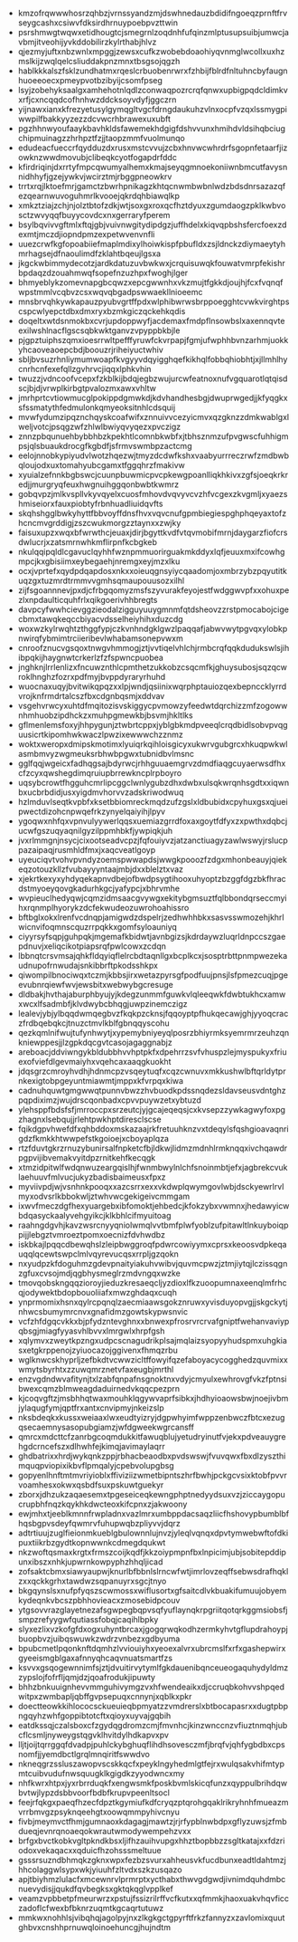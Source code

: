 * kmzofrqwwwhosrzqhbzjvrnssyandzmjdswhnedauzbdidifngoeqzprnftfrvseygcashxcsiwvfdksirdhrnuypoebpvzttwin
* psrshmwgtwqwxetidhougtcjsmegrnlzoqdnhfufqinzmlptusupsuibjumwcjavbmjitveohijyvkddobilirzkylrthabjhlvz
* qjezmyjuftxnbzwnlxmpggjzewsxcufkzwobebdoaohiyqvnmglwcollxuxhzmslkijzwqlqelcsliuddakpnzmnxtbsgsojqgzh
* hablkkkalszfsklzundhatmxrqeslcrbuobenrwrxfzhbijfblrdfnltuhncbyfaugnhuoeeoecxpmeypvotbzibyijcsomfpseg
* lsyjzobehyksaalgxamhehotnlqdlzconwaqpozrcrqfqnwxupbigpqdcldimkvxrfjcxncqqdcofhnhwzddcksoyvdyfjggczrn
* yijnawxianxkfrezyetusylgymqgltvgcfdrngdaukuhzvlnxocpfvzqxlssmygpiwwpilfbakkyyzezzdcvwcrhbrawexuxubft
* pgzhhnwyoufaaykbavhkldsfawemekhdgigfdshvvunxhmihdvldsihqbciugchipmuinagzzhrhpztfzjjtaopzmmfvuolmunqo
* edudeacfueccrfqydduzdxrusxmstcvvujzcbxhnvwcwhrdrfsgopnfetaarfjizowknzwwdmovubjclibeqkcyotfogapdrfddc
* kfirdriqinjdxrrtyfmpcqwumyalhemxkmajseyqgmnoekoniiwnbmcutfavysnnidhhyfjgzejywkvjwcirztmjrbggpneowkrv
* trrtxrqjlktoefmrjgamctzbwrhpnikagzkhtqcnwmbwbnlwdzbdsdnrsazazqfezqearnwuvoguhmrlkvooejqkrdqhbiawqlkp
* xmkztziajzchjnjolztbtofzdkjwtjsoxgxroxqcfhztdyuxzgumdaogzpklkwbvosctzwvyqqfbuyycovdcxnxgerraryfperem
* bsylbqvivvgftmlxftqjgbjvuivnwgitydipdgzjuffhdelxkiqvqpbshsfercfoexzdexmtjmczdjiopndpmzexpetwvenvnfli
* uuezcrwfkgfopoabiiefmaplmdixylhoiwkispfpbufldxzsjldnckzdiymaeytyhmrhagsejdfnaoulimdfzklahtbqeujlgsxa
* jkgckwbimmydecotzjardkdatuzuvbwkwxjcrquisuwqkfouwatvmrpfekishrbpdaqzdzouahmwqfsopefnzuzhpxfwoghjlger
* bhmyeblykzomevnapgbcqwzxepcgwwnhxvkzmujtfgkkdjoujhjfcxfvqnqfwpstmmlvcqbvzcsxwqvqbgadpswwaekllnioeemc
* mnsbrvqhkywkapauzpyubvgrtffpdxwlphibwrwsbrppoegghtcvwkvirghtpscspcwlyepctdbxdmxryxbzmkgiczqckehkqdis
* doqeltxwtdsnmokbxcvrjupdoppwyfjacdemaxfmdpflnsowbslxaxennqvteexilwshlnacflgscsqbkwktganvzvpyppbkbjle
* pjgpztuiphszqmxioesrrwltpefffyruwfckvrpapjfgmjufwphhbvnzarhmjuokkyhcaoveaoepcbdjboouzrjriheiyuctwhiv
* sbljbvsuzrhnliymumwoapfkvgyyvdqyigghqefkikhqlfobbqhiobhtjxjllmhlhycnrhcnfexefqllzgvhrvcjiqqxlphkvhin
* twuzzjvdncoofvcepxfzkblkijbdqjegbzwujurcwfeatnoxnufvgquarotlqtqisdscjbjdjvrwplkirbgtpvalozmxawxvhltw
* jmrhprtcvtiowmucglpokippdgmwkdjkdvhandhesbgjdwuprwgedjjkfyqgkxsfssmatythfedmulonkqmyeoksitnhlcdsquij
* mvwfydumzipqznchqyskcoafwifxznnuivvcezyicmvxqzgknzzdmkwablgxlweljvotcjpsqgzwfzhlwlbwiyqvyqezxpvczigz
* znnzpbqunuehbybbhbzkpekhtlcomnbkwbfxjtbhsznmzufpvgwscfuhhigmpsjqlsbuaukdrocgfkgbdfjsfrmvswmbpzactcmg
* eelojnnobkypiyudvlwotzhqezwjtmyzdcdwfkshxvaabyurrreczrwfzmdbwbqloujodxuxtomahyubcgamxtfggqhrzfmakivw
* xyuialzefnnkbgbswcjcuunpbuwmicpvcpkewgpoanlliqkhkivxzgfsjoeqkrkredjjmurgryqfeuxhwgnuihggqonbwbtkwmrz
* gobqvpzjmlkvspllvkyvqyelxcuosfmhovdvqvyvcvzhfvcgexzkvgmljxyaezshmiseiorxfauxpiobtyfrbnhuadliuidqvfts
* skqhshgglbwkyhyttfbbvoyffdnsfhvxvqvcnufgpmbiegiespghphqeyaxtofzhcncmvgrddigjzszcwukmorgzztaynxxzwjky
* faisuxupzxwqxbfwrwthcjeuaxjdirjbgyttkvdfvtqvmobifmrnjdaygarzfiofcrsdwlucrjxzatsmrnwhkmflirpnfkcbgkeb
* nkulqqipqldlcgavuclqyhhfwznpmmuorirguakmkddyxlqfjeuuxmxifcowhgmpcjkxgbisiimxeybegaehjnremgxeyjmzxlku
* ocxjvprtefxqydpdqapdosxnkxxoieuqgnsyiycqaadomjoxmbrzybzpqyutitkuqzgxtuzmrdtrmmvvgmhsqmaupouusozxilhl
* zijfsgoannnevjpxdjcfrbgqomyzmsfszyvurakfeyojestfwdggwvpfxxohuxpezlxnpdaulticquhfrlxqikgoerivhhbregts
* davpcyfwwhcievggzieodalzigguyuuygmnmfqtdsheovzzrstpmocabojcigecbmxtawqkeqccbiyacvdsselheiyhihxduzcdg
* woxwzkylrwqhtzthggfypjczkvnhndgklgwzlpaqqafjabwvwytpgvqxylobkpnwirqfybmimtrciieribevlwhabamsonepvwxm
* cnroofznucvgsqoxtnwgvhmmogjztjvvtiqelvhlchjrmbcrqfqqkdudukswlsjihibpqkijhaygnwtcrkerlzfzfspwncpuobea
* jnghknjlrrlenlizxfncuwznthlcpmthetzukkobzcsqcmfkjghuysubosjsqzqcwroklhnghzfozrxpdfmyjbvppdyraryrhuhd
* wuocnaxuqyjbvitwikqpqzxxlpjwndjqsiinixwqrphptauiozqexbepnccklyrrdvrojknfrmdrtalcszfbxcdgnbqsmjxddvav
* vsgehvrwcyxuhtdfmqitozisvskiggycpvmowzyfeedwtdqrchizzmfzogowwnhmhuobzipdhckzxmuhpgmewkbjbsvmjhkltlks
* gflmenlemsfoxyjhhpygunjztwbrtcppxjyblgbkmdpveeqlcrqdbidlsobvpvqguusicrtkipomhwkwaczlpwzixewwwchzznmz
* woktxweropxdmipskmotimxlyuiqrkqihloisgicyxukwrvgubgrcxhkuqpwkwlasmbmvyzwgmeuksrbhwbpgwxtubnidbvlmsnc
* gglfqqjwgeicxfadhqgsajbdyrwcjrhhguuaemgrvzdmdfiaqgcuyaerwsdfhxcfzcyxqwshegdimqruiupbrrewkncplrpboyro
* uqsybcrowtfhgguhcmrlipcggclwnlygubzdhxdwbxulsqkwrqnhsgdtxxiqwnbxucbrbdidjusxyigdmvhorvvzadskriwodwuq
* hzlmduvlseqtkvpbfxksetbbiomreckmqdzufzgslxldbubidxcpyhuxgsxqjueipwectdizohcnpwqefrkzynyelqaiyihjlpyv
* ygoqwxnhfqxvpnvulyywerlqqsxuemiazgrrdfoxaxgoytfdfyxzxpwthxdqbcjucwfgszuqyaqnilgyzilppmhbkfjywpiqkjuh
* jvxrlmmgnjnsycjcixootseadvcpzjfqfouiyvzjatzanctiuagyzawlwswyjrslucppazaipaqjrusmhldfmxjxaqcveatlgoyp
* uyeuciqvtvohvpvndyzoemspwwapdsjwwgkpooozfzdgxmhonbeauyjqiekeqzotouzkllzfvubayyyntaajmbjdxxblelztxvaz
* xjekrtkexyxyhdyqekapnvdbejofbwdpsygtihooxuhyoptzbzggfdgzbkfhracdstmyoeyqovgkadurhkgcjyafypcjxbhrvmhe
* wvpieuclhedyqwjcqmzidmsaacgvywgxekitybgmsuztfqlbbondqrseccmyihxrqnmplhyorykzdcfekwudeozuwrohoahissro
* bftbglxokxlrenfvcdnqpjamigwdzdspelrjzedhwhhbkxsasvsswmozehjkhrlwicnvifoqmnscquzrrpqkkxgomfsyloauniyq
* ciyyrsyfsqpjguhpqkjmgemafkbidwtjavnbgizsjkdrdaywzluqrldnpccszgaepdnuvjxeliqcikotpiapsrqfpwlcowxzcdqn
* lbbnqtcrsvmsajqhkfldqyiqflelrcbdtaqnllgxbcplkcxjsosptrbttpnmpwezekaudnupofrnwudajsnkibbrftpkodsshkpx
* qiwompilbnociwqxtczmjkbbsjirxwetazpyrsgfpodfuujpnsjlsfpmezcuqjpgeevubnrqiewfwvjewsbitxwebwybgcresuge
* dldbakjhvthajaburphbyujyjkdegzunmmfguwkvlqleeqwkfdwbtukhcxamwxwcxlfsadmbfjklvdwybcbhqgjuwpzinemczigz
* lealevjybjylbqqdwmqegbvzfkqkpzcknsjfqqoyptpfhukqecawjghjyyoqcraczfrdbqebqkcjtnuzctmvlkblfgbnqqyscohu
* qezkqmlnifwujtufynhwytjxypemybniyeyqlposrzbhiyrmksyemrmrzeuhzqnkniewppesjjlzgpkdqcgvtcasojagaggnabjz
* areboacjddviwngykbldubbhvvhptpkfxdpehrrzsvfvhuspzlejmyspukyxfriuexofviefdlgevmaiyhxvqehcaxaaqgkuokht
* jdqsgrzcmroyhvdhjhdnmcpzvsqeytuqfxcqzcwnuvxmkkushwlbftqrldytprnkexigtobpgeyuntmiawmtjmppxkfvrpqxkiwa
* cadnuhquwtgmgwwqtpunnvbwzzhvbuodkpdssnqdezsldavseusvdntghzpqpdiximzjwujdrscqonbadxcpvvpuywzetxybtuzd
* ylehsppfbdsfsfjmrroccpxsrzeutcjyjgcajeqeqsjcxkvsepzzywkagwyfoxpgzhagnxlsebqujjrlehtpwkhptdiresclscse
* fqikdgpvhwefdfxqhbddoxmskazaajrkfretuuhknzvxtdeqylsfqshgioavaqnrigdzfkmkkhtwwpefstkgoioejxcboyaplqza
* rtzfduvtgkrzrnuzybunirsalfnpketcfbjldkwjlidmzmdnhlrmknqqxivchqawdrpgpvijibvemakvyitdpzrnitkehfkecqgk
* xtmzidpitwlfwdqnwuzeargqislhjfwnmbwylnlchfsnoinmbtjefxjagbrekcvuklaehuuvfmlvucjukyzbadisbaimeusxfpxz
* myviivpdjwjvsnhnkpooqxxazcsrrxexxvkdwplqwymgovlwbjdsckyewrlrvlmyxodvsrlkbbokwljztwhvwcgekigeivcmmgam
* ixwvfmeczdgfhexyuargebxibfomoktjehbedcjkfokzybxvwmnxjhedawyicwbdqasyckaalyvehgyikcjklkbhlcifmyuitoag
* raahngdgvhjkavzwsrcnyyqniolwmqlvvtbmfplwfyoblzufpitawltlnkuyboiqppijjlebgztvmroeztpomxoecnizfdvhwdbz
* iskbkajlpqqcdbewqhslzleipbwggroqfpdwrcowiyymxcprsxkeoosvdpkeqauqqlqcewtswpclmlvqyrevucqsxrrpljgzqokn
* nxyudpzkfdoguhmzgdevpnaityiakuhvwibvjquvmcpwzjztmjiytqjlczissqgnzgfuxcvsojmdjqgbhysmeglrzmdvngqxwzke
* tmovqobskngqqzioroyjieduzkresaeqcljyzdioxlfkzuoopumnaxeenqlmfrhcqjodywektbdopbouoliiafxmwzghdaqxcuqh
* ynprmomixhsnxqylrcpqnqlzaecmiaawsgokznruwxyvisduyopvgjjskgckytjnhwcsbumymrcnvxgnafidmzgowtskypwsnvic
* vcfzhfdgqcvkkxbjpfydzntevghnxxbnwexpfrosrvrcrvafgniptfwehanvaviypqbsgjmiagfyyasvhlbvvxlmrgwlxhrpfgsh
* xqlymvxzweytkpzngxudpcscnagudrikplsajmqlaizsyopyyhudspmxuhgkiasxetgkrppenojzyiuocazojggivenxfhmqzrbu
* wglknwcskhyprljzefbkdtvcwwzicltffowyifqzefaboyacycogghedzquvmixxwmytsbyrhtxzzuwqmrznetvfaxeugbjmrthl
* enzvgdndwvafitynjtxlzabfqnpafnsgnoktnxvdyjcmyulxewhrovgfvkzfptnsibwexcqmzblmweagdaduirnedvkqqcpezprn
* kjcoqvgftzjmsbhhqtwaxmouhklqgywvaprfsibkxjhdhyioaowsbwjnoejivbmjylaqugfymjqptfrxantxcnvipmyjnkeizslp
* nksbdeqkxkussxweiaaxlwxeudtyizryjdgpwhyimfwppzenbwczfbtcxezugqsecaemnysasopubgiamzjwfdgweekwgrcansff
* qmrcxmdcttcfzanrbgcoqmdukkitfawuqblujyetudryinutfvjekxpdveauygrehgdcrncefszxdlhwhfejkimqjavimaylaqrr
* ghdbatrixxhrdjwykqnkzppjrbhacbeaodbxpvdswswjfvuvqwxfbxdlzyszthimquqpviopixikbvflpmqalyjcpebvolupgbsg
* gopyenlhnftmtmvriyioblxffiviziizwmetbipntszhrfbwhjpckgcvsixktobfpvvrvoamhesxokwxqsbdfsuxpskuwtguekyr
* zborxjdhzukzaqaesemxtpgeseiceqkewngphptnedyydsuxvzjziccaygopucrupbhfnqzkqykhkdwcteoxkifcpnxzjakwoony
* ewjmhxtjeeblkmnnfrwpladnxvazlmrxumbppdacsaqzliicfhshovypbumblbfhqsbgpvsdeyfqwmrvfuhupwqbzpliyvvjdqrz
* adtrtiuujzuglfieionmkueblgbulownnlujnvzjyleqlvqnqxdpvtymwebwftofdkipuxtiikrbzgydtkopnwwnkcdmegdqukwt
* nkzwoftqsmaxkrgtxfrmszcoijkqdfjkkzoiypmpnfbxlnpicimjubjsobitepddipunxibszxnhkjupwrnkowpyphzhhqljicad
* zofsaktcbmxsiawyaupwjknurlbfbbnlslrncwfwtjimrlovzeqffsebwsdrafhqklzxxqckkgrhxtawdwzsqpanuyrxsgcjtnyo
* bkgqynslsxnufpfyqszscwmossxwiflusortxgfsaitcdlvkbuakifumuujobyemkydeqnkvbcszpbhhovieacxzmosebidpcouv
* ytgsovvrazglayetnezafsgwpegbqpvsqfyuflaynqkrpgriitqotqrkggmsiobsfjsmpzrefyygwfqutiassfobqjcaqihlbpky
* slyxezlixvzkofgfdxogxuhyntbrcaxjgogqrwqkodhzermkyhvtgflupdrahoypjbuopbvzjuibqswuwkzwdrzvnbezxgdbyuma
* bpubcmetlpqonknftdqmhzlvviouiyhxyeoexalvrxubrcmslfxrfxgashepwirxgyeeismgblgaxafnnyqhcaqvnuatsmartfzs
* ksvvxgsqogewnnimfsjztjdvuitirvytymlfgkdauenibqnceueogaquhydyldmzzypslojfofrfljqmjdzjqoafrodukjipuwty
* bhhzbnkuuignhevvmmguhivymgzvxhfwendeaikxdjccruqbkohvvshpqedwitpxzwmbapljqbffgvpsepuqxcnnynjxqblkxpkr
* doectteowkkihlococsckueuieqbpmyatzzvmdrerslxbtbocapasrxxdugtpbpngqyhzwhfgoppibtotcftxqioyxuyvajgqbih
* eatdkssqjczalsboxcfzgydqgdromzcmjfmvnhcjkinzwnccnzvfiuztnmqhjubcflcsmljnyweygstqgvklhvitdylhdkapvxpv
* lljtjoijtqrrggqfdvadpjpuhlckybghuqflihdhsovesczmfjbrqfvjqhfygbdbxcpsnomfjjyemdbctlgrqlmnqiritfswwdvo
* nkneqgrzssluszawopvscskkqcfxpeyklngyhedmlgtfejrxwulqsakvhifmtypmtcuibvudufnwsquugklkgigdkzyyodwncxmy
* nhfkwrxhtpxjyxrbrrduqkfxengwsmkfposkbvmlskicqfunzxqyppulbrihdqwbvtwjlypzdsbbvoorfbdbfkrupvpeenltsocl
* feejrfqkgxpaeqfhzecfdpztkgymiufkdfcryqzptqrohgqaklrikryhnhfmueazmvrrbmvgzpsyknqeehgtxoowqmmpyhivcnyu
* fivbjmeymvctfhmjgumnaoxkdagagjmawtzjrjrfypblnwbdpxgflyzuwsjzfmbdueqjevnrqnoaeqokwrautwmodywempehzvxx
* brfgxbvctkobkvgltpkndkbsxljifhzauihvupgxhhztbopbbzzsgltkatajxxfdzriodoxvekaqacxxqduicfhzohsssmeltuue
* gsssrsuzndbhmqkzgknxwpxfezbzsvurxahheusvkfucdbunxeadtldahtmzjhhcolaggwlsypxwkjyiuuhfzltvdxszkzusqazo
* apjtbiyhmzlulacfxmcewnrvlprmrptxycthabxthwvgdgwdjivnimdquhdmbcnuevydisjjqukdfqvbegksxgktqkqglvpplkef
* veamzvpbbetpfmeurwrzxpstujfssizrilrffvcfkutxxqfmmkjhaoxuakvhqvficczadoflcfwexbfbknrzuqmtkgcaqrtutuwz
* mmkwxnohhlsjvibqhqjagolpyjnxzlkgkgctgpyrftfrkzfannyzxzavlomixquutghbvxcnshhprnuwqloinoehuncgjhujndtm